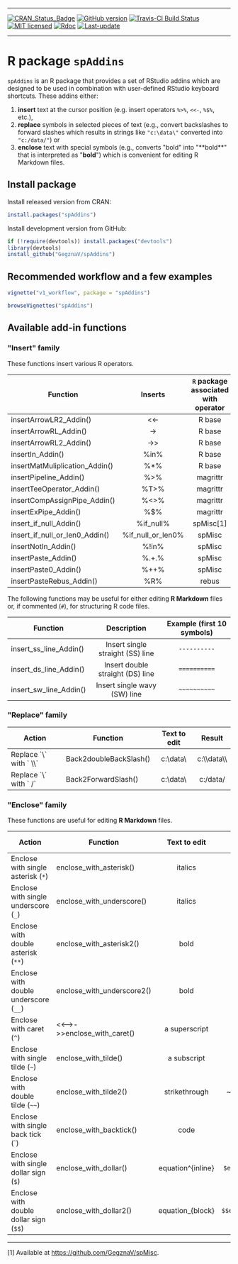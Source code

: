 
<!-- README.md is generated from README.Rmd. Please edit that file -->

------------------------------------------------------------------------

[![CRAN\_Status\_Badge](http://www.r-pkg.org/badges/version/spAddins)](https://cran.r-project.org/package=spAddins) [![GitHub version](https://img.shields.io/badge/GitHub-0.1.7.2000-brightgreen.svg)](https://github.com/GegznaV/spAddins) [![Travis-CI Build Status](https://travis-ci.org/GegznaV/spAddins.png?branch=master)](https://travis-ci.org/GegznaV/spAddins) [![MIT licensed](https://img.shields.io/badge/license-MIT-blue.svg)](https://opensource.org/licenses/MIT) [![Rdoc](http://www.rdocumentation.org/badges/version/spAddins)](http://www.rdocumentation.org/packages/spAddins) [![Last-update](https://img.shields.io/badge/Updated%20on-2017--07--23-yellowgreen.svg)](/commits/master)

------------------------------------------------------------------------

R package `spAddins`
====================

`spAddins` is an R package that provides a set of RStudio addins which are designed to be used in combination with user-defined RStudio keyboard shortcuts. These addins either:

1.  **insert** text at the cursor position (e.g. insert operators `%>%`, `<<-`, `%$%`, etc.),
2.  **replace** symbols in selected pieces of text (e.g., convert backslashes to forward slashes which results in strings like `"c:\data\"` converted into `"c:/data/"`) or
3.  **enclose** text with special symbols (e.g., converts "bold" into "\*\*bold\*\*" that is interpreted as "**bold**") which is convenient for editing R Markdown files.

Install package
---------------

Install released version from CRAN:

``` r
install.packages("spAddins")
```

Install development version from GitHub:

``` r
if (!require(devtools)) install.packages("devtools")
library(devtools)
install_github("GegznaV/spAddins")
```

Recommended workflow and a few examples
---------------------------------------

``` r
vignette("v1_workflow", package = "spAddins")

browseVignettes("spAddins")
```

Available add-in functions
--------------------------

### "Insert" family

These functions insert various R operators.

| Function                            |        Inserts       | `R` package associated with operator |
|-------------------------------------|:--------------------:|:------------------------------------:|
| insertArrowLR2\_Addin()             |       &lt;&lt;-      |                R base                |
| insertArrowRL\_Addin()              |         -&gt;        |                R base                |
| insertArrowRL2\_Addin()             |       -&gt;&gt;      |                R base                |
| insertIn\_Addin()                   |         %in%         |                R base                |
| insertMatMuliplication\_Addin()     |         %\*%         |                R base                |
| insertPipeline\_Addin()             |        %&gt;%        |               magrittr               |
| insertTeeOperator\_Addin()          |        %T&gt;%       |               magrittr               |
| insertCompAssignPipe\_Addin()       |      %&lt;&gt;%      |               magrittr               |
| insertExPipe\_Addin()               |          %$%         |               magrittr               |
| insert\_if\_null\_Addin()           |      %if\_null%      |               spMisc[1]              |
| insert\_if\_null\_or\_len0\_Addin() | %if\_null\_or\_len0% |                spMisc                |
| insertNotIn\_Addin()                |         %!in%        |                spMisc                |
| insertPaste\_Addin()                |         %.+.%        |                spMisc                |
| insertPaste0\_Addin()               |         %++%         |                spMisc                |
| insertPasteRebus\_Addin()           |          %R%         |                 rebus                |

The following functions may be useful for either editing **R Markdown** files or, if commented (`#`), for structuring R code files.

| Function                  |            Description           | Example (first 10 symbols) |
|---------------------------|:--------------------------------:|:--------------------------:|
| insert\_ss\_line\_Addin() | Insert single straight (SS) line |        `----------`        |
| insert\_ds\_line\_Addin() | Insert double straight (DS) line |        `==========`        |
| insert\_sw\_line\_Addin() |   Insert single wavy (SW) line   |        `~~~~~~~~~~`        |

### "Replace" family

| Action                        | Function               | Text to edit |     Result     |
|-------------------------------|------------------------|:------------:|:--------------:|
| Replace \`\\\` with \` \\\\\` | Back2doubleBackSlash() |  c:\\data\\  | c:\\\\data\\\\ |
| Replace \`\\\` with \` /\`    | Back2ForwardSlash()    |  c:\\data\\  |    c:/data/    |

### "Enclose" family

These functions are useful for editing **R Markdown** files.

<table style="width:100%;">
<colgroup>
<col width="28%" />
<col width="21%" />
<col width="13%" />
<col width="20%" />
<col width="15%" />
</colgroup>
<thead>
<tr class="header">
<th>Action</th>
<th>Function</th>
<th align="center">Text to edit</th>
<th align="center">Result</th>
<th align="center">Interpreted as</th>
</tr>
</thead>
<tbody>
<tr class="odd">
<td>Enclose with single asterisk (<code>*</code>)</td>
<td>enclose_with_asterisk()</td>
<td align="center">italics</td>
<td align="center">*italics*</td>
<td align="center"><em>italics</em></td>
</tr>
<tr class="even">
<td>Enclose with single underscore (<code>_</code>)</td>
<td>enclose_with_underscore()</td>
<td align="center">italics</td>
<td align="center">_italics_</td>
<td align="center"><em>italics</em></td>
</tr>
<tr class="odd">
<td>Enclose with double asterisk (<code>**</code>)</td>
<td>enclose_with_asterisk2()</td>
<td align="center">bold</td>
<td align="center">**bold**</td>
<td align="center"><strong>bold</strong></td>
</tr>
<tr class="even">
<td>Enclose with double underscore (<code>__</code>)</td>
<td>enclose_with_underscore2()</td>
<td align="center">bold</td>
<td align="center">__bold__</td>
<td align="center"><strong>bold</strong></td>
</tr>
<tr class="odd">
<td>Enclose with caret (<code>^</code>)</td>
<td>&lt;&lt;--&gt;-&gt;&gt;enclose_with_caret()</td>
<td align="center">a superscript</td>
<td align="center">a ^superscript^</td>
<td align="center">a <sup>superscript</sup></td>
</tr>
<tr class="even">
<td>Enclose with single tilde (<code>~</code>)</td>
<td>enclose_with_tilde()</td>
<td align="center">a subscript</td>
<td align="center">a ~subscript~</td>
<td align="center">a <sub>subscript</sub></td>
</tr>
<tr class="odd">
<td>Enclose with double tilde (<code>~~</code>)</td>
<td>enclose_with_tilde2()</td>
<td align="center">strikethrough</td>
<td align="center">~~strikethrough~~</td>
<td align="center"><del>strikethrough</del></td>
</tr>
<tr class="even">
<td>Enclose with single back tick (`)</td>
<td>enclose_with_backtick()</td>
<td align="center">code</td>
<td align="center">`code`</td>
<td align="center"><code>code</code></td>
</tr>
<tr class="odd">
<td>Enclose with single dollar sign (<code>$</code>)</td>
<td>enclose_with_dollar()</td>
<td align="center">equation^{inline}</td>
<td align="center"><code>$equation^{inline}$</code></td>
<td align="center"><span class="math inline"><em>e</em><em>q</em><em>u</em><em>a</em><em>t</em><em>i</em><em>o</em><em>n</em><sup><em>i</em><em>n</em><em>l</em><em>i</em><em>n</em><em>e</em></sup></span></td>
</tr>
<tr class="even">
<td>Enclose with double dollar sign (<code>$$</code>)</td>
<td>enclose_with_dollar2()</td>
<td align="center">equation_{block}</td>
<td align="center"><code>$$equation_{block}$$</code></td>
<td align="center"><span class="math inline"><em>e</em><em>q</em><em>u</em><em>a</em><em>t</em><em>i</em><em>o</em><em>n</em><sub><em>b</em><em>l</em><em>o</em><em>c</em><em>k</em></sub></span></td>
</tr>
</tbody>
</table>

------------------------------------------------------------------------

[1] Available at <https://github.com/GegznaV/spMisc>.
